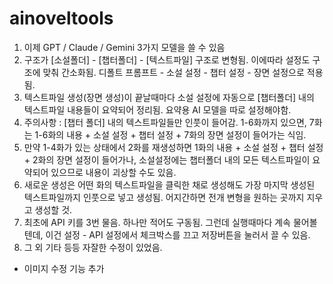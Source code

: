 # ainoveltools

1. 이제 GPT / Claude / Gemini 3가지 모델을 쓸 수 있음
2. 구조가 [소설폴더] - [챕터폴더] - [텍스트파일] 구조로 변형됨. 이에따라 설정도 구조에 맞춰 간소화됨. 디폴트 프롬프트 - 소설 설정 - 챕터 설정 - 장면 설정으로 적용됨.
3. 텍스트파일 생성(장면 생성)이 끝날때마다 소설 설정에 자동으로 [챕터폴더] 내의 텍스트파일 내용들이 요약되어 정리됨. 요약용 AI 모델을 따로 설정해야함.
4. 주의사항 : [챕터 폴더] 내의 텍스트파일들만 인풋이 들어감. 1-6화까지 있으면, 7화는 1-6화의 내용 + 소설 설정 + 챕터 설정 + 7화의 장면 설정이 들어가는 식임.
5. 만약 1-4화가 있는 상태에서 2화를 재생성하면 1화의 내용 + 소설 설정 + 챕터 설정 + 2화의 장면 설정이 들어가나, 소설설정에는 챕터폴더 내의 모든 텍스트파일이 요약되어 있으므로 내용이 괴상할 수도 있음.
6. 새로운 생성은 어떤 화의 텍스트파일을 클릭한 채로 생성해도 가장 마지막 생성된 텍스트파일까지 인풋으로 넣고 생성됨. 어지간하면 전개 변형을 원하는 곳까지 지우고 생성할 것.
7. 최초에 API 키를 3번 물음. 하나만 적어도 구동됨. 그런데 실행때마다 계속 물어볼텐데, 이건 설정 - API 설정에서 체크박스를 끄고 저장버튼을 눌러서 끌 수 있음.
8. 그 외 기타 등등 자잘한 수정이 있었음.

+ 이미지 수정 기능 추가
